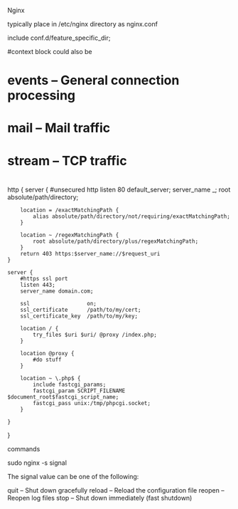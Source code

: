 Nginx 

typically place in /etc/nginx directory as nginx.conf

include conf.d/feature_specific_dir;

#context block could also be
# events – General connection processing
# mail – Mail traffic
# stream – TCP traffic
#
http {
	server {
		#unsecured http 
		listen 80 default_server;
		server_name _;
		root absolute/path/directory;

		location = /exactMatchingPath {
			alias absolute/path/directory/not/requiring/exactMatchingPath; 
		}

		location ~ /regexMatchingPath {
			root absolute/path/directory/plus/regexMatchingPath;
		} 
		return 403 https:$server_name://$request_uri
	}

	server {
		#https ssl port
		listen 443; 
		server_name domain.com;

		ssl                  on;
	    ssl_certificate      /path/to/my/cert;
	    ssl_certificate_key  /path/to/my/key;

	    location / {
	        try_files $uri $uri/ @proxy /index.php;
	    }

	    location @proxy {
	    	#do stuff
	    }

	    location ~ \.php$ {
	        include fastcgi_params;
	        fastcgi_param SCRIPT_FILENAME $document_root$fastcgi_script_name;
	        fastcgi_pass unix:/tmp/phpcgi.socket;
	    }

	}
}

commands

sudo nginx -s signal

The signal value can be one of the following:

quit – Shut down gracefully
reload – Reload the configuration file
reopen – Reopen log files
stop – Shut down immediately (fast shutdown)